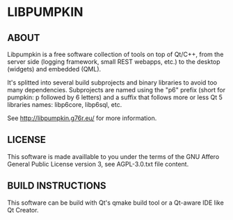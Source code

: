 LIBPUMPKIN
==========

ABOUT
-----

Libpumpkin is a free software collection of tools on top of Qt/C++,
from the server side (logging framework, small REST webapps, etc.)
to the desktop (widgets) and embedded (QML).

It's splitted into several build subprojects and binary libraries to avoid
too many dependencies. Subprojects are named using the "p6" prefix (short for
pumpkin: p followed by 6 letters) and a suffix that follows more or less Qt 5
libraries names: libp6core, libp6sql, etc.

See http://libpumpkin.g76r.eu/ for more information.

LICENSE
-------

This software is made availlable to you under the terms of the GNU Affero
General Public License version 3, see AGPL-3.0.txt file content.

BUILD INSTRUCTIONS
------------------

This software can be build with Qt's qmake build tool or a Qt-aware IDE
like Qt Creator.
